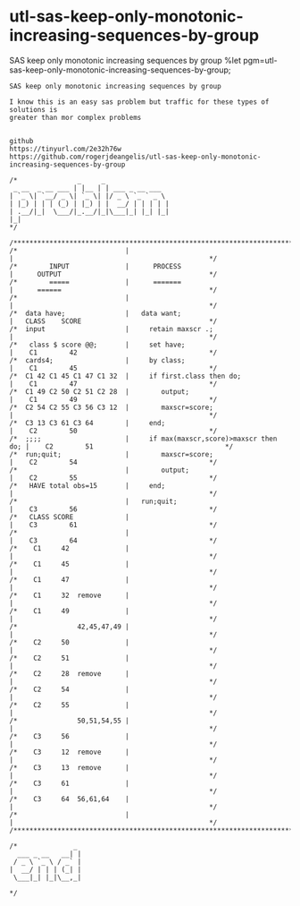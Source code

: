 # utl-sas-keep-only-monotonic-increasing-sequences-by-group
SAS keep only monotonic increasing sequences by group 
    %let pgm=utl-sas-keep-only-monotonic-increasing-sequences-by-group;

    SAS keep only monotonic increasing sequences by group

    I know this is an easy sas problem but traffic for these types of solutions is
    greater than mor complex problems


    github
    https://tinyurl.com/2e32h76w
    https://github.com/rogerjdeangelis/utl-sas-keep-only-monotonic-increasing-sequences-by-group

    /*               _     _
     _ __  _ __ ___ | |__ | | ___ _ __ ___
    | `_ \| `__/ _ \| `_ \| |/ _ \ `_ ` _ \
    | |_) | | | (_) | |_) | |  __/ | | | | |
    | .__/|_|  \___/|_.__/|_|\___|_| |_| |_|
    |_|
    */

    /**************************************************************************************************************************/
    /*                           |                                          |                                                 */
    /*        INPUT              |      PROCESS                             |      OUTPUT                                     */
    /*        =====              |      =======                             |      ======                                     */
    /*                           |                                          |                                                 */
    /*  data have;               |   data want;                             |   CLASS    SCORE                                */
    /*  input                    |     retain maxscr .;                     |                                                 */
    /*   class $ score @@;       |     set have;                            |    C1        42                                 */
    /*  cards4;                  |     by class;                            |    C1        45                                 */
    /*  C1 42 C1 45 C1 47 C1 32  |     if first.class then do;              |    C1        47                                 */
    /*  C1 49 C2 50 C2 51 C2 28  |        output;                           |    C1        49                                 */
    /*  C2 54 C2 55 C3 56 C3 12  |        maxscr=score;                     |                                                 */
    /*  C3 13 C3 61 C3 64        |     end;                                 |    C2        50                                 */
    /*  ;;;;                     |     if max(maxscr,score)>maxscr then do; |    C2        51                                 */
    /*  run;quit;                |        maxscr=score;                     |    C2        54                                 */
    /*                           |        output;                           |    C2        55                                 */
    /*   HAVE total obs=15       |     end;                                 |                                                 */
    /*                           |   run;quit;                              |    C3        56                                 */
    /*   CLASS SCORE             |                                          |    C3        61                                 */
    /*                           |                                          |    C3        64                                 */
    /*    C1     42              |                                          |                                                 */
    /*    C1     45              |                                          |                                                 */
    /*    C1     47              |                                          |                                                 */
    /*    C1     32  remove      |                                          |                                                 */
    /*    C1     49              |                                          |                                                 */
    /*               42,45,47,49 |                                          |                                                 */
    /*    C2     50              |                                          |                                                 */
    /*    C2     51              |                                          |                                                 */
    /*    C2     28  remove      |                                          |                                                 */
    /*    C2     54              |                                          |                                                 */
    /*    C2     55              |                                          |                                                 */
    /*               50,51,54,55 |                                          |                                                 */
    /*    C3     56              |                                          |                                                 */
    /*    C3     12  remove      |                                          |                                                 */
    /*    C3     13  remove      |                                          |                                                 */
    /*    C3     61              |                                          |                                                 */
    /*    C3     64  56,61,64    |                                          |                                                 */
    /*                           |                                          |                                                 */
    /**************************************************************************************************************************/

    /*              _
      ___ _ __   __| |
     / _ \ `_ \ / _` |
    |  __/ | | | (_| |
     \___|_| |_|\__,_|

    */


